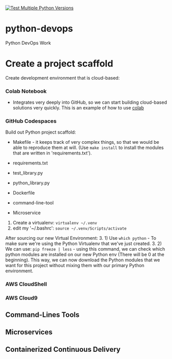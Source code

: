 [![Test Multiple Python Versions](https://github.com/twolf789/python-devops/actions/workflows/main.yml/badge.svg)](https://github.com/twolf789/python-devops/actions/workflows/main.yml)
# python-devops
Python DevOps Work

# Create a project scaffold

Create development environment that is cloud-based:

### Colab Notebook

* Integrates very deeply into GitHub, so we can start building cloud-based solutions very quickly.
This is an example of how to use [colab](https://github.com/twolf789/python-devops/blob/main/getting_started_python.ipynb)

### GitHub Codespaces

Build out Python project scaffold:

* Makefile - it keeps track of very complex things, so that we would be able to reproduce them at will.
(Use `make install` to install the modules that are written in 'requirements.txt').

* requirements.txt
* test_library.py
* python_library.py
* Dockerfile
* command-line-tool
* Microservice

1. Create a virtualenv: `virtualenv ~/.venv`
2. edit my '~/.bashrc': `source ~/.venv/Scripts/activate`

After sourcing our new Virtual Environment:
3. 1) Use `which python` - To make sure we're using the Python Virtualenv that we've just created.
3. 2) We can use: `pip freeze | less` - using this command, we can check which python modules are installed on our new Python env (There will be 0 at the beginning). This way, we can now download the Python modules that we want for this project without mixing them with our primary Python environment.




### AWS CloudShell
### AWS Cloud9


## Command-Lines Tools

## Microservices

## Containerized Continuous Delivery
